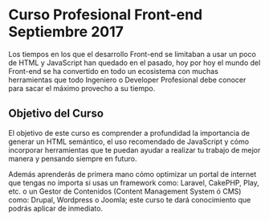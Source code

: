 # Curso Profesional Front-end Septiembre 2017

Los tiempos en los que el desarrollo Front-end se limitaban a usar un poco de HTML y JavaScript han quedado en el pasado, hoy por hoy el mundo del Front-end se ha convertido en todo un ecosistema con muchas herramientas que todo Ingeniero o Developer Profesional debe conocer para sacar el máximo provecho a su tiempo.

## Objetivo del Curso

El objetivo de este curso es comprender a profundidad la importancia de generar un HTML semántico, el uso recomendado de JavaScript y cómo incorporar herramientas que te puedan ayudar a realizar tu trabajo de mejor manera y pensando siempre en futuro.

Además aprenderás de primera mano cómo optimizar un portal de internet que tengas no importa si usas un framework como: Laravel, CakePHP, Play, etc. o un Gestor de Contenidos (Content Management System ó CMS) como: Drupal, Wordpress o Joomla; este curso te dará conocimiento que podrás aplicar de inmediato.